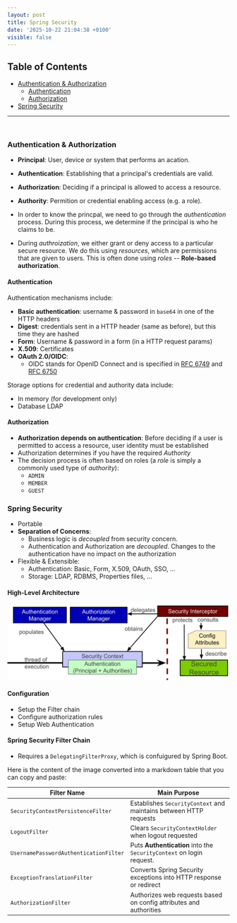 ```yaml
---
layout: post
title: Spring Security
date: '2025-10-22 21:04:38 +0100'
visible: false
---
```


## Table of Contents

- [Authentication & Authorization](#authentication--authorization)
  - [Authentication](#authentication)
  - [Authorization](#authorization)
- [Spring Security](#spring-security)

---

<br/>

### Authentication & Authorization

- **Principal**: User, device or system that performs an acation.
- **Authentication**: Establishing that a principal's credentials are valid.
- **Authorization**: Deciding if a principal is allowed to access a resource.
- **Authority**: Permition or credential enabling access (e.g. a role).

- In order to know the princpal, we need to go through the *authentication* process.
During this process, we determine if the principal is who he claims to be.
- During *authroization*, we either grant or deny access to a particular secure
resource. We do this using *resources*, which are permissions that are given to
users. This is often done using *roles* -- **Role-based authorization**.

#### Authentication

Authentication mechanisms include:

- **Basic authentication**: username & password in `base64` in one of the HTTP headers
- **Digest**: credentials sent in a HTTP header (same as before), but this time they are hashed
- **Form**: Username & password in a form (in a HTTP request params)
- **X.509**: Certificates
- **OAuth 2.0/OIDC**:
  - OIDC stands for OpenID Connect and is specified in [RFC 6749](https://datatracker.ietf.org/doc/html/rfc6749)
    and [RFC 6750](https://datatracker.ietf.org/doc/html/rfc6750)

Storage options for credential and authority data include:

- In memory (for development only)
- Database LDAP

#### Authorization

- **Authorization depends on authentication**: Before deciding if a user is
permitted to access a resource, user identity must be established
- Authorization determines if you have the required *Authority*
- The decision process is often based on roles (a *role* is simply a commonly
used type of *authority*):
  - `ADMIN`
  - `MEMBER`
  - `GUEST`

### Spring Security

- Portable
- **Separation of Concerns**:
  - Business logic is *decoupled* from security concern.
  - Authentication and Authorization are *decoupled*. Changes to the authentication
  have no impact on the authorization
- Flexible & Extensible:
  - Authentication: Basic, Form, X.509, OAuth, SSO, ...
  - Storage: LDAP, RDBMS, Properties files, ...

#### High-Level Architecture

![](/assets/img/spring-security-arch.png)

#### Configuration

- Setup the Filter chain
- Configure authorization rules
- Setup Web Authentication

#### Spring Security Filter Chain

- Requires a `DelegatingFilterProxy`, which is confuigured by Spring Boot.

Here is the content of the image converted into a markdown table that you can copy and paste:

| Filter Name | Main Purpose |
|---|---|
| `SecurityContextPersistenceFilter` | Establishes `SecurityContext` and maintains between HTTP requests |
| `LogoutFilter` | Clears `SecurityContextHolder` when logout requested |
| `UsernamePasswordAuthenticationFilter` | Puts **Authentication** into the `SecurityContext` on login request. |
| `ExceptionTranslationFilter` | Converts Spring Security exceptions into HTTP response or redirect |
| `AuthorizationFilter` | Authorizes web requests based on config attributes and authorities |
